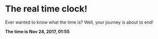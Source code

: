 # The real time clock!

Ever wanted to know what the time is? Well, your journey is about to end!

**The time is Nov 24, 2017, 01:55**